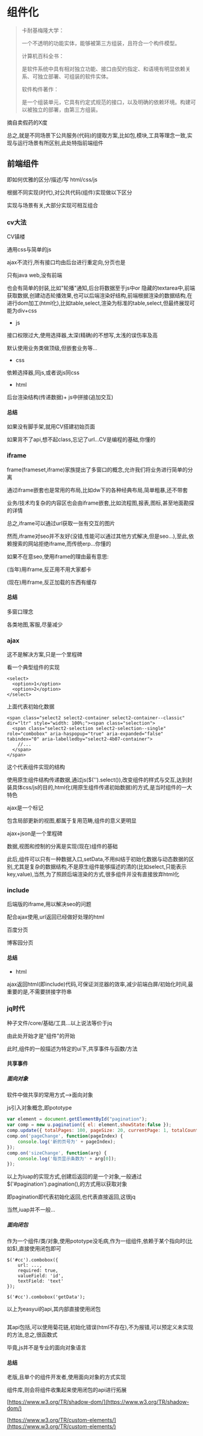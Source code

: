 # 组件化

> 卡耐基梅隆大学：
>
> 一个不透明的功能实体，能够被第三方组装，且符合一个构件模型。
>
> 计算机百科全书：
>
> 是软件系统中具有相对独立功能、接口由契约指定、和语境有明显依赖关系、可独立部署、可组装的软件实体。
>
> 软件构件著作：
>
> 是一个组装单元，它具有约定式规范的接口，以及明确的依赖环境。构建可以被独立的部署，由第三方组装。

摘自卖假药的X度

总之,就是不同场景下公共服务\(代码\)的提取方案,比如包,模块,工具等理念一致,实现与运行场景有所区别,此处特指前端组件

## 前端组件

即如何优雅的区分/描述/写 html/css/js

根据不同实现\(时代\),对公共代码\(组件\)实现做以下区分

实现与场景有关,大部分实现可相互组合

### cv大法

CV镇楼

通用css与简单的js

ajax不流行,所有接口均由后台进行重定向,分页也是

只有java web,没有前端

也会有简单的封装,比如"轮播"通知,后台将数据至于js中or 隐藏的textarea中,前端获取数据,创建动态轮播效果,也可以后端渲染好结构,前端根据渲染的数据结构,在进行dom加工\(html化\),比如table,select,渲染为标准的table,select,但最终展现可能为div+css

* js

接口权限过大,使用选择器,太深\(精确\)的不想写,太浅的误伤率及高

默认使用业务类做顶级,但嵌套业务等...

* css

依赖选择器,同js,或者说js同css

* html

后台渲染结构\(传递数据\)+ js中拼接\(追加交互\)

#### 总结

如果没有脚手架,就用CV搭建初始页面

如果背不了api,想不起class,忘记了url...CV是编程的基础,你懂的

### iframe

frame\(frameset,iframe\)家族提出了多窗口的概念,允许我们将业务进行简单的分离

通过iframe嵌套也是常用的布局,比如dw下的各种经典布局,简单粗暴,还不带套

业务/技术均复杂的内容区也会由iframe嵌套,比如流程图,报表,图标,甚至地面勘探的详情

总之,iframe可以通过url获取一张有交互的图片

然而,iframe对seo并不友好\(没错,性能可以通过其他方式解决,但是seo...\),至此,依赖搜索的网站拒绝iframe,而传统erp...你懂的

如果不在意seo,使用iframe的理由最有意思:

\(当年\)用iframe,反正用不用大家都卡

\(现在\)用iframe,反正加载的东西有缓存

#### 总结

多窗口理念

各类地图,客服,尽量减少

### ajax

这不是解决方案,只是一个里程碑

看一个典型组件的实现

```
<select>
  <option>1</option>
  <option>2</option>
</select>
```

上面代表初始化数据

```
<span class="select2 select2-container select2-container--classic" dir="ltr" style="width: 100%;"><span class="selection">
  <span class="select2-selection select2-selection--single" role="combobox" aria-haspopup="true" aria-expanded="false" tabindex="0" aria-labelledby="select2-4b07-container">
    //...
  </span>
</span>
```

这个代表组件实现的结构

使用原生组件结构传递数据,通过js\($\(''\).select\(\)\),改变组件的样式与交互,达到封装具体css/js的目的,html化\(用原生组件传递初始数据\)的方式,是当时组件的一大特色

ajax是一个标记

包含局部更新的视图,都属于复用范畴,组件的意义更明显

ajax+json是一个里程碑

数据,视图和控制的分离是实现\(现在\)组件的基础

此后,组件可以只有一种数据入口,setData,不用纠结于初始化数据与动态数据的区别,尤其是复杂的数据结构,不是原生组件能够描述的清的\(比如select,只能表示key,value\),当然,为了照顾后端渲染的方式,很多组件并没有直接放弃html化

### include

后端版的iframe,用以解决seo的问题

配合ajax使用,url返回已经做好处理的html

百度分页

博客园分页

#### 总结

* html

ajax返回html\(即include\)代码,可保证浏览器的效率,减少前端白屏/初始化时间,最重要的是,不需要拼接字符串

### jq时代

种子文件/core/基础/工具...以上说法等价于jq

由此处开始才是"组件"的开始

此时,组件的一般描述为特定的ui下,共享事件与函数/方法

#### 共享事件

##### 面向对象

软件中做共享的常用方式--&gt;面向对象

js引入对象概念,即pototype

```js
var element = document.getElementById("pagination");
var comp = new u.pagination({ el: element,showState:false });
comp.update({ totalPages: 100, pageSize: 20, currentPage: 1, totalCount: 200 });
comp.on('pageChange', function(pageIndex) {
    console.log('新的页号为' + pageIndex);
});
comp.on('sizeChange', function(arg) {
    console.log('每页显示条数为' + arg[0]);
});
```

以上为iuap的实现方式,创建后返回的是一个对象,一般通过$\('\#pagination'\).pagination\(\),的方式用以获取对象

即pagination即代表初始化返回,也代表直接返回,这很jq

当然,iuap并不一般...

##### 面向闭包

作为一个组件/类/对象,使用pototype没毛病,作为一组组件,依赖于某个指向时\(比如$\),直接使用闭包即可

```
$('#cc').combobox({
    url: ...,
    required: true,
    valueField: 'id',
    textField: 'text'
});

$('#cc').combobox('getData');
```

以上为easyui的api,其内部直接使用闭包

```

```

其api包括,可以使用菊花链,初始化错误\(html不存在\),不为报错,可以预定义未实现的方法,总之,很函数式

毕竟,js并不是专业的面向对象语言

#### 总结

老版,且单个的组件开发者,使用面向对象的方式实现

组件库,则会将组件收集起来使用闭包的api进行拓展

[https://www.w3.org/TR/shadow-dom/](https://www.w3.org/TR/shadow-dom/)

[https://www.w3.org/TR/custom-elements/](https://www.w3.org/TR/custom-elements/)

